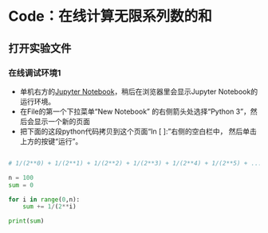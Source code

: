 # Code：在线计算无限系列数的和

## 打开实验文件

### 在线调试环境1

- 单机右方的[Jupyter Notebook](https://mybinder.org/v2/gh/ipython/ipython-in-depth/master?filepath=binder/Index.ipynb)，稍后在浏览器里会显示Jupyter Notebook的运行环境。
- 在File的第一个下拉菜单“New Notebook” 的右侧箭头处选择“Python 3”，然后会显示一个新的页面
- 把下面的这段python代码拷贝到这个页面“In [ ]:”右侧的空白栏中， 然后单击上方的按键“运行”。

```python

# 1/(2**0) + 1/(2**1) + 1/(2**2) + 1/(2**3) + 1/(2**4) + 1/(2**5) + ...

n = 100
sum = 0

for i in range(0,n):
    sum += 1/(2**i)

print(sum)
```




